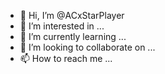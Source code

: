 - 👋 Hi, I’m @ACxStarPlayer
- 👀 I’m interested in ...
- 🌱 I’m currently learning ...
- 💞️ I’m looking to collaborate on ...
- 📫 How to reach me ...

<!---
ACxStarPlayer/ACxStarPlayer is a ✨ special ✨ repository because its `README.md` (this file) appears on your GitHub profile.
You can click the Preview link to take a look at your changes.
--->
